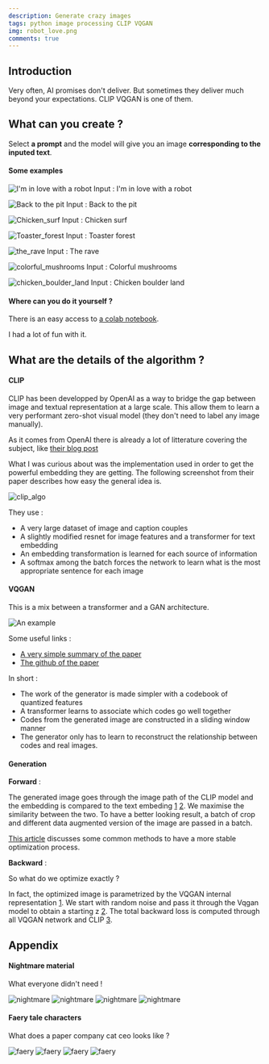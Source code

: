 ```yaml
---
description: Generate crazy images
tags: python image processing CLIP VQGAN
img: robot_love.png
comments: true
---
```


## Introduction

Very often, AI promises don't deliver. But sometimes they deliver much beyond your expectations. CLIP VQGAN is one of them.


## What can you create ?

Select **a prompt** and the model will give you an image **corresponding to the inputed text**.

#### Some examples

![I'm in love with a robot](/assets/img/robot_love.png)
Input : I'm in love with a robot

![Back to the pit](/assets/img/back_to_the_pit.png)
Input : Back to the pit

![Chicken_surf](/assets/img/chicken_surf.png)
Input : Chicken surf

![Toaster_forest](/assets/img/toaster_forest.png)
Input : Toaster forest

![the_rave](/assets/img/the_rave.png)
Input : The rave

![colorful_mushrooms](/assets/img/colorful_mushrooms.png)
Input : Colorful mushrooms

![chicken_boulder_land](/assets/img/chicken_boulder_land.png)
Input : Chicken boulder land



#### Where can you do it yourself ?

There is an easy access to [a colab notebook](https://colab.research.google.com/github/dribnet/clipit/blob/master/demos/Start_Here.ipynb#scrollTo=XziodsCqVC2A).

I had a lot of fun with it.



## What are the details of the algorithm ?

#### CLIP 

CLIP has been developped by OpenAI as a way to bridge the gap between image and textual representation at a large scale. This allow them to learn a very performant zero-shot visual model (they don't need to label any image manually).

As it comes from OpenAI there is already a lot of litterature covering the subject, like [their blog post](https://openai.com/blog/clip/)

What I was curious about was the implementation used in order to get the powerful embedding they are getting.
The following screenshot from their paper describes how easy the general idea is.


![clip_algo](/assets/img/clip_algo.png)


They use : 
- A very large dataset of image and caption couples
- A slightly modified resnet for image features and a transformer for text embedding
- An embedding transformation is learned for each source of information
- A softmax among the batch forces the network to learn what is the most appropriate sentence for each image


#### VQGAN

This is a mix between a transformer and a GAN architecture.

![An example](/assets/img/example_VQGAN.png)

Some useful links : 
- [A very simple summary of the paper](https://t.me/casual_gan/46)
- [The github of the paper](https://github.com/CompVis/taming-transformers)

In short : 
- The work of the generator is made simpler with a codebook of quantized features
- A transformer learns to associate which codes go well together
- Codes from the generated image are constructed in a sliding window manner
- The generator only has to learn to reconstruct the relationship between codes and real images.


#### Generation 

**Forward** : 

The generated image goes through the image path of the CLIP model and the embedding is compared to the text embeding [1](https://github.com/dribnet/clipit/blob/master/generate.py#L741) [2](https://github.com/dribnet/clipit/blob/master/generate.py#L235). 
We maximise the similarity between the two.
To have a better looking result, a batch of crop and different data augmented version of the image are passed in a batch.

[This article](https://distill.pub/2017/feature-visualization/) discusses some common methods to have a more stable optimization process.

**Backward** : 

So what do we optimize exactly ?

In fact, the optimized image is parametrized by the VQGAN internal representation [1](https://github.com/dribnet/clipit/blob/master/generate.py#L604). 
We start with random noise and pass it through the Vqgan model to obtain a starting z [2](https://github.com/dribnet/clipit/blob/master/generate.py#L494).
The total backward loss is computed through all VQGAN network and CLIP [3](https://github.com/dribnet/clipit/blob/master/generate.py#L828).



## Appendix

#### Nightmare material

What everyone didn't need !

![nightmare](/assets/img/no_one_reaches_the_end.png)
![nightmare](/assets/img/mocking_face_in_the_forest.png)
![nightmare](/assets/img/toad_wizard_and_the_witch.png)
![nightmare](/assets/img/possessed_meat_cupcake.png)

#### Faery tale characters

What does a paper company cat ceo looks like ?

![faery](/assets/img/dog_engineer_from_the_love_department.png)
![faery](/assets/img/toad_witch.png)
![faery](/assets/img/the_paper_company_cat_ceo.png)
![faery](/assets/img/peacock_board_of_directors.png)
